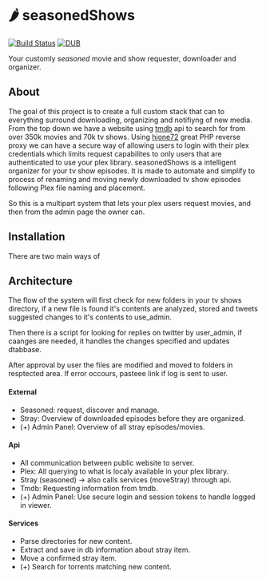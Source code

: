 # 🌶 seasonedShows
[![Build Status](https://travis-ci.org/KevinMidboe/seasonedShows.svg?branch=testing)](https://travis-ci.org/KevinMidboe/seasonedShows)
[![DUB](https://img.shields.io/dub/l/vibe-d.svg)]()

Your customly *seasoned* movie and show requester, downloader and organizer.

## About
The goal of this project is to create a full custom stack that can to everything surround downloading, organizing and notifiyng of new media. From the top down we have a website using [tmdb](https://www.themoviedb.com) api to search for from over 350k movies and 70k tv shows. Using [hjone72](https://github.com/hjone72/PlexAuth) great PHP reverse proxy we can have a secure way of allowing users to login with their plex credentials which limits request capabilites to only users that are authenticated to use your plex library. 
seasonedShows is a intelligent organizer for your tv show episodes. It is made to automate and simplify to process of renaming and moving newly downloaded tv show episodes following Plex file naming and placement. 

So this is a multipart system that lets your plex users request movies, and then from the admin page the owner can.

## Installation
There are two main ways of 

## Architecture
The flow of the system will first check for new folders in your tv shows directory, if a new file is found it's contents are analyzed, stored and tweets suggested changes to it's contents to use_admin.

Then there is a script for looking for replies on twitter by user_admin, if caanges are needed, it handles the changes specified and updates dtabbase.

After approval by user the files are modified and moved to folders in resptected area. If error occours, pasteee link if log is sent to user.

#### External
 + Seasoned: request, discover and manage.
 + Stray: Overview of downloaded episodes before they are organized.
 + (+) Admin Panel: Overview of all stray episodes/movies.

#### Api
 + All communication between public website to server.
 + Plex: All querying to what is localy available in your plex library. 
 + Stray (seasoned) -> also calls services (moveStray) through api.
 + Tmdb: Requesting information from tmdb.
 + (+) Admin Panel: Use secure login and session tokens to handle logged in viewer. 

#### Services
 + Parse directories for new content.
 + Extract and save in db information about stray item.
 + Move a confirmed stray item.
 + (+) Search for torrents matching new content.
